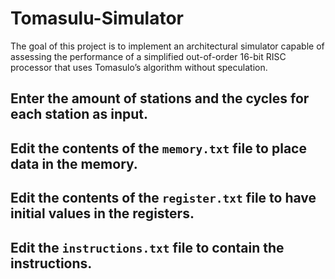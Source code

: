 # Tomasulu-Simulator
The goal of this project is to implement an architectural simulator capable of assessing the  performance of a simplified out-of-order 16-bit RISC processor that uses Tomasulo’s algorithm without speculation.

## Enter the amount of stations and the cycles for each station as input.
## Edit the contents of the `memory.txt` file to place data in the memory.
## Edit the contents of the `register.txt` file to have initial values in the registers.
## Edit the `instructions.txt` file to contain the instructions.
